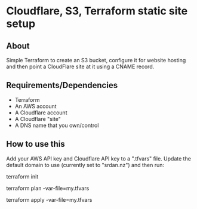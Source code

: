 # Cloudflare, S3, Terraform static site setup

## About

Simple Terraform to create an S3 bucket, configure it for website hosting and then point a CloudFlare site at it using a
CNAME record.

## Requirements/Dependencies

* Terraform
* An AWS account
* A Cloudflare account
* A Cloudflare "site"
* A DNS name that you own/control

## How to use this

Add your AWS API key and Cloudflare API key to a ".tfvars" file. Update the default domain to use (currently set to
"srdan.nz") and then run:

  terraform init

  terraform plan -var-file=my.tfvars

  terraform apply -var-file=my.tfvars
